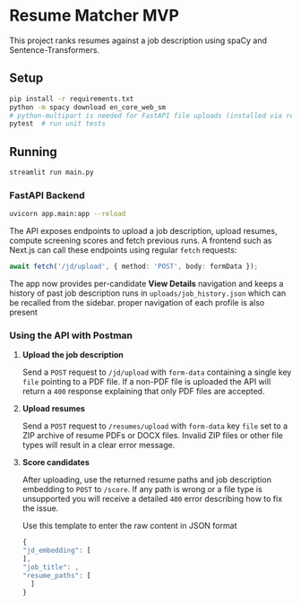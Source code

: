 # Resume Matcher MVP

This project ranks resumes against a job description using spaCy and Sentence-Transformers.

## Setup

```bash
pip install -r requirements.txt
python -m spacy download en_core_web_sm
# python-multipart is needed for FastAPI file uploads (installed via requirements.txt)
pytest  # run unit tests
```

## Running

```bash
streamlit run main.py
```

### FastAPI Backend

```bash
uvicorn app.main:app --reload
```

The API exposes endpoints to upload a job description, upload resumes, compute
screening scores and fetch previous runs. A frontend such as Next.js can call
these endpoints using regular `fetch` requests:

```ts
await fetch('/jd/upload', { method: 'POST', body: formData });
```

The app now provides per-candidate **View Details** navigation and keeps a history
of past job description runs in `uploads/job_history.json` which can be recalled
from the sidebar.
proper navigation of each profile is also present

### Using the API with Postman

1. **Upload the job description**

   Send a `POST` request to `/jd/upload` with `form-data` containing a single
   key `file` pointing to a PDF file. If a non-PDF file is uploaded the API will
   return a `400` response explaining that only PDF files are accepted.

2. **Upload resumes**

   Send a `POST` request to `/resumes/upload` with `form-data` key `file` set to
   a ZIP archive of resume PDFs or DOCX files. Invalid ZIP files or other file
   types will result in a clear error message.

3. **Score candidates**

   After uploading, use the returned resume paths and job description embedding
   to `POST` to `/score`. If any path is wrong or a file type is unsupported you
   will receive a detailed `400` error describing how to fix the issue.

   Use this template to enter the raw content in JSON format
   ```ts
   {
   "jd_embedding": [
   ],
   "job_title": ,
   "resume_paths": [
     ]
   }
   ```

